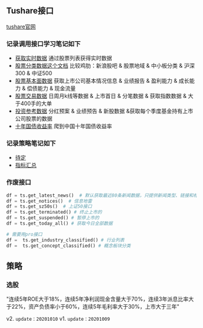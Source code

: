 ## Tushare接口
[tushare官网](http://tushare.org/)

### 记录调用接口学习笔记如下
- [获取实时数据](API_Docs/tushare01.py) 通过股票列表获得实时数据
- [股票分类数据这个文档](API_Docs\tushare02-message.py) 比较鸡肋：新浪股吧 & 股票地域 & 中小板分类 & 沪深300 & 中证500
- [股票基本面数据](API_Docs\tushare03基本面数据.py) 获取上市公司基本情况信息 & 业绩报告 & 盈利能力 & 成长能力 & 偿债能力 & 现金流量
- [股票交易数据](API_Docs\tushare04交易数据.py) 日周月k线等数据 & 上市首日 & 分笔数据 & 获取指数数据 & 大于400手的大单 
- [投资参考数据](API_Docs\tushare05投资参考数据.py) 分红预案 & 业绩预告 & 新股数据 &获取每个季度基金持有上市公司股票的数据
- [十年国债收益率](API_Docs/十年国债.py) 爬到中国十年国债收益率
### 记录策略笔记如下
- [待定](Strategy_Docs)
- [指标汇总](指标汇总.md)



### 作废接口
```python
df = ts.get_latest_news()  # 默认获取最近80条新闻数据，只提供新闻类型、链接和标题
df = ts.get_notices()  # 信息地雷
df = ts.get_sz50s()  # 上证50接口
df = ts.get_terminated() # 终止上市的
df = ts.get_suspended() # 暂停上市的
df = ts.get_today_all() # 获取今日全部数据

# 需要用pro接口 
df =  ts.get_industry_classified() # 行业列表
df =  ts.get_concept_classified() # 概念板块分类
```
## 策略
### 选股
"连续5年ROE大于18%，连续5年净利润现金含量大于70%，连续3年派息比率大于22%，资产负债率小于60%，连续5年毛利率大于30%，上市大于三年"

v2.  `update：20201010`
v1.  `update：20201009`